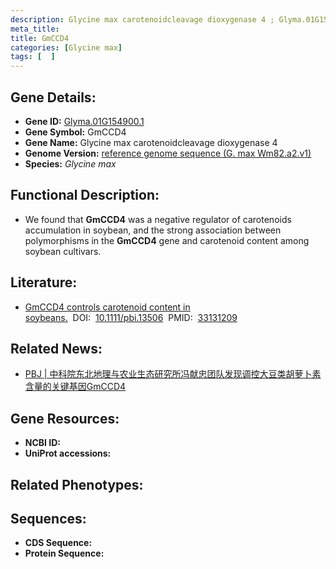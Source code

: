 ```yaml
---
description: Glycine max carotenoidcleavage dioxygenase 4 ; Glyma.01G154900.1 ; Glycine max
meta_title:
title: GmCCD4
categories: [Glycine max]
tags: [  ]
---
```


## Gene Details:
- **Gene ID:**	[Glyma.01G154900.1]()
- **Gene Symbol:** GmCCD4
- **Gene Name:** Glycine max carotenoidcleavage dioxygenase 4
- **Genome Version:** [reference genome sequence (G. max Wm82.a2.v1)]()
- **Species:** *Glycine max*

## Functional Description:
   - We found that **GmCCD4** was a negative regulator of carotenoids accumulation in soybean, and the strong association between polymorphisms in the **GmCCD4** gene and carotenoid content among soybean cultivars. 

## Literature:
   - [GmCCD4 controls carotenoid content in soybeans.]( https://onlinelibrary.wiley.com/doi/10.1111/pbi.13506)&nbsp;&nbsp;DOI:&nbsp;&nbsp;[10.1111/pbi.13506](https://onlinelibrary.wiley.com/doi/10.1111/pbi.13506)&nbsp;&nbsp;PMID:&nbsp;&nbsp;[33131209](https://pubmed.ncbi.nlm.nih.gov/33131209/)

## Related News:
   - [PBJ | 中科院东北地理与农业生态研究所冯献忠团队发现调控大豆类胡萝卜素含量的关键基因GmCCD4](https://mp.weixin.qq.com/s?__biz=Mzg3MDEwNDEyMg==&mid=2247499404&idx=1&sn=0ac396f49dc0d447eda7b5c5d17ba023&chksm=ce9053d9f9e7dacf1d4921b108de6c72bf89c3104e0138daf7c6702ba9846b80c5bc41a268ae&scene=27#wechat_redirect)

## Gene Resources:
- **NCBI ID:** [](https://www.ncbi.nlm.nih.gov/gene/?term=)
- **UniProt accessions:** [](https://www.uniprot.org/uniprotkb//entry)

## Related Phenotypes:


## Sequences:
- **CDS Sequence:**
- **Protein Sequence:**
